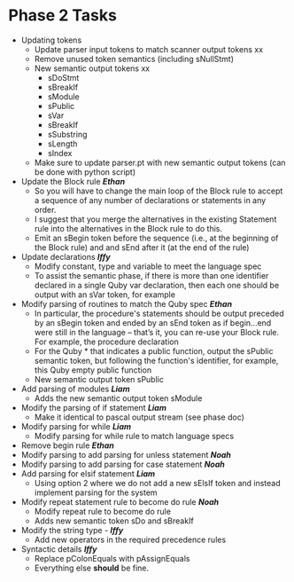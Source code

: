 # Phase 2 Tasks
- Updating tokens
	- Update parser input tokens to match scanner output tokens xx
	- Remove unused token semantics (including sNullStmt)
	- New semantic output tokens xx
		- sDoStmt
		- sBreakIf
		- sModule
		- sPublic
		- sVar
		- sBreakIf
		- sSubstring
		- sLength
		- sIndex
	- Make sure to update parser.pt with new semantic output tokens (can be done with python script)
- Update the Block rule ***Ethan***
	- So you will have to change the main loop of the Block rule to accept a sequence of any number of declarations or statements in any order.
	- I suggest that you merge the alternatives in the existing Statement rule into the alternatives in the Block rule to do this.
	- Emit an sBegin token before the sequence (i.e., at the beginning of the Block rule) and and sEnd after it (at the end of the rule)
- Update declarations ***Iffy***
	- Modify constant, type and variable to meet the language spec
	- To assist the semantic phase, if there is more than one identifier declared in a single Quby var declaration, then each one should be output with an sVar token, for example
- Modify parsing of routines to match the Quby spec ***Ethan***
	- In particular, the procedure's statements should be output preceded by an sBegin token and ended by an sEnd token as if begin...end were still in the language – that’s it, you can re-use your Block rule. For example, the procedure declaration
	- For the Quby * that indicates a public function, output the sPublic semantic token, but following the function's identifier, for example, this Quby empty public function
	- New semantic output token sPublic
- Add parsing of modules ***Liam***
	- Adds the new semantic output token sModule
- Modify the parsing of if statement ***Liam***
	- Make it identical to pascal output stream (see phase doc)
- Modify parsing for while ***Liam***
	- Modify parsing for while rule to match language specs
- Remove begin rule ***Ethan***
- Modify parsing to add parsing for unless statement ***Noah***
- Modify parsing to add parsing for case statement ***Noah***
- Add parsing for elsif statement ***Liam***
	- Using option 2 where we do not add a new sElsIf token and instead implement parsing for the system
- Modify repeat statement rule to become do rule ***Noah***
	- Modify repeat rule to become do rule
	- Adds new semantic token sDo and sBreakIf
- Modify the string type - ***Iffy***
	- Add new operators in the required precedence rules
- Syntactic details ***Iffy***
	- Replace pColonEquals with pAssignEquals
	- Everything else **should** be fine.